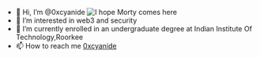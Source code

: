 - 👋 Hi, I’m @0xcyanide                                                                                    ![I hope Morty comes here](https://static.wikia.nocookie.net/rickandmorty/images/d/d0/Evil_Rick_Close-Up.png/revision/latest?cb=20180414080515)
- 👀 I’m interested in web3 and security
- 🌱 I’m currently enrolled in an undergraduate degree at Indian Institute Of Technology,Roorkee
- 📫 How to reach me [0xcyanide](https://twitter.com/0xcyanide)

<!---
cy4n1d3-p1x3l/cy4n1d3-p1x3l is a ✨ special ✨ repository because its `README.md` (this file) appears on your GitHub profile.
You can click the Preview link to take a look at your changes.
--->
